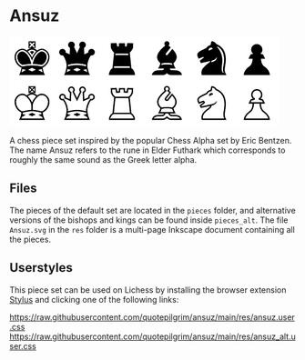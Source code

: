 # Ansuz

![preview](res/preview.png)

A chess piece set inspired by the popular Chess Alpha set by Eric Bentzen. The name Ansuz refers to the rune in Elder Futhark which corresponds to roughly the same sound as the Greek letter alpha.

## Files

The pieces of the default set are located in the `pieces` folder, and alternative versions of the bishops and kings can be found inside `pieces_alt`. The file `Ansuz.svg` in the `res` folder is a multi-page Inkscape document containing all the pieces.

## Userstyles

This piece set can be used on Lichess by installing the browser extension [Stylus](https://github.com/openstyles/stylus) and clicking one of the following links:

https://raw.githubusercontent.com/quotepilgrim/ansuz/main/res/ansuz.user.css  
https://raw.githubusercontent.com/quotepilgrim/ansuz/main/res/ansuz_alt.user.css

